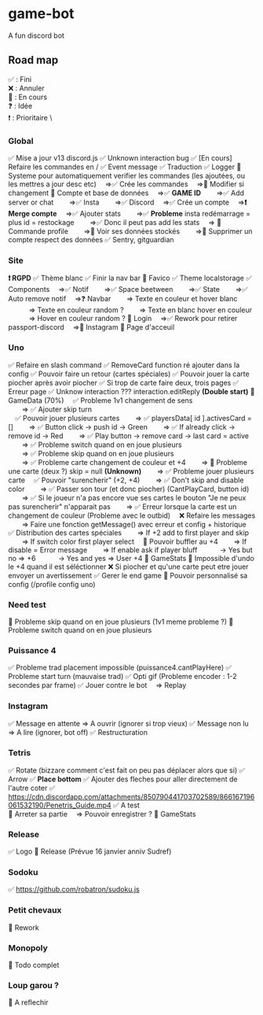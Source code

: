 # game-bot

A fun discord bot

## Road map

✅ : Fini \
❌ : Annuler \
🚧 : En cours \
❓ : Idée \
❗ : Prioritaire \

### Global

✅ Mise a jour v13 discord.js
✅ Unknown interaction bug
✅ [En cours] Refaire les commandes en /
✅ Event message
✅ Traduction
✅ Logger
🚧 Systeme pour automatiquement verifier les commandes (les ajoutées, ou les mettres a jour desc etc)
&emsp;=>✅ Crée les commandes
&emsp;=>🚧 Modifier si changement
🚧 Compte et base de données
&emsp;=>✅ **GAME ID**
&emsp;&emsp;=>✅ Add server or chat
&emsp;&emsp;=>✅ Insta
&emsp;&emsp;=>✅ Discord
&emsp;=>✅ Crée un compte
&emsp;=>**❗ Merge compte**
&emsp;=>✅ Ajouter stats
&emsp;&emsp;=>✅ **Probleme** insta redémarrage = plus id = restockage
&emsp;&emsp;=>✅ Donc il peut pas add les stats
&emsp;=> 🚧 Commande profile
&emsp;&emsp;=>🚧 Voir ses données stockés
&emsp;&emsp;=>🚧 Supprimer un compte respect des données
✅ Sentry, gitguardian

### Site

**❗ RGPD**
✅ Thème blanc
✅ Finir la nav bar
🚧 Favico
✅ Theme localstorage
✅ Components
&emsp;=>✅ Notif
&emsp;&emsp;=>✅ Space beetween
&emsp;&emsp;=>✅ State
&emsp;&emsp;=>✅ Auto remove notif
&emsp;=>❓ Navbar
&emsp;&emsp;=> Texte en couleur et hover blanc
&emsp;&emsp;&emsp;=> Texte en couleur random ?
&emsp;&emsp;=> Texte en blanc hover en couleur
&emsp;&emsp;&emsp;=> Hover en couleur random ?
🚧 Login
&emsp;=>✅ Rework pour retirer passport-discord
&emsp;=>🚧 Instagram
🚧 Page d'acceuil

### Uno

✅ Refaire en slash command
✅ RemoveCard function ré ajouter dans la config
✅ Pouvoir faire un retour (cartes spéciales)
✅ Pouvoir jouer la carte piocher après avoir piocher
✅ Si trop de carte faire deux, trois pages
✅ Erreur page
✅ Unknow interaction ??? interaction.editReply **(Double start)**
🚧 GameData (70%)
&emsp;✅ Probleme 1v1 changement de sens  
&emsp;&emsp;=> ✅ Ajouter skip turn  
&emsp;✅ Pouvoir jouer plusieurs cartes
&emsp;&emsp;=> ✅ playersData[ id ].activesCard = []
&emsp;&emsp;=> ✅ Button click -> push id -> Green
&emsp;&emsp;=> ✅ If already click -> remove id -> Red
&emsp;&emsp;=> ✅ Play button -> remove card -> last card = active
&emsp;&emsp;=> ✅ Probleme switch quand on en joue plusieurs  
&emsp;&emsp;=> ✅ Probleme skip quand on en joue plusieurs  
&emsp;&emsp;=> ✅ Probleme carte changement de couleur et +4
&emsp;&emsp;=> 🚧 Probleme une carte (deux ?) skip = null **(Unknown)**
&emsp;&emsp;=> ✅ Probleme jouer plusieurs carte
&emsp;✅ Pouvoir "surencherir" (+2, +4)
&emsp;&emsp;=> ✅ Don't skip and disable color
&emsp;&emsp;=> ✅ Passer son tour (et donc piocher) (CantPlayCard, button id)
&emsp;&emsp;=> ✅ Si le joueur n'a pas encore vue ses cartes le bouton "Je ne peux pas surencherir" n'apparait pas
&emsp;&emsp;=> ✅ Erreur lorsque la carte est un changement de couleur (Probleme avec le outbid)
&emsp;❌ Refaire les messages
&emsp;&emsp;=> Faire une fonction getMessage() avec erreur et config + historique
&emsp;✅ Distribution des cartes spéciales
&emsp;&emsp;=> If +2 add to first player and skip
&emsp;&emsp;=> If switch color first player select
&emsp;🚧 Pouvoir buffler au +4
&emsp;&emsp;=> If disable = Error message
&emsp;&emsp;=> If enable ask if player bluff
&emsp;&emsp;&emsp;-> Yes but no => +6
&emsp;&emsp;&emsp;-> Yes and yes => User +4
🚧 GameStats
🚧 Impossible d'undo le +4 quand il est séléctionner
❌ Si piocher et qu'une carte peut etre jouer envoyer un avertissement
✅ Gerer le end game
🚧 Pouvoir personnalisé sa config (/profile config uno)

### Need test

🚧 Probleme skip quand on en joue plusieurs (1v1 meme probleme ?)
🚧 Probleme switch quand on en joue plusieurs

### Puissance 4

✅ Probleme trad placement impossible (puissance4.cantPlayHere)
✅ Probleme start turn (mauvaise trad)
✅ Opti gif (Probleme encoder : 1-2 secondes par frame)
✅ Jouer contre le bot
&emsp;=> Replay

### Instagram

✅ Message en attente => A ouvrir (ignorer si trop vieux)
✅ Message non lu => A lire (ignorer, bot off)
✅ Restructuration

### Tetris

✅ Rotate (bizzare comment c'est fait on peu pas déplacer alors que si)
✅ Arrow
✅ **Place bottom**
✅ Ajouter des fleches pour aller directement de l'autre coter
✅ <https://cdn.discordapp.com/attachments/850790441703702589/866167196061532190/Penetris_Guide.mp4>
✅ A test  
🚧 Arreter sa partie
&emsp;=> Pouvoir enregistrer ?
🚧 GameStats

### Release

✅ Logo
🚧 Release (Prévue 16 janvier anniv Sudref)

### Sodoku

✅ <https://github.com/robatron/sudoku.js>

### Petit chevaux

🚧 Rework

### Monopoly

🚧 Todo complet

### Loup garou ?

🚧 A reflechir
